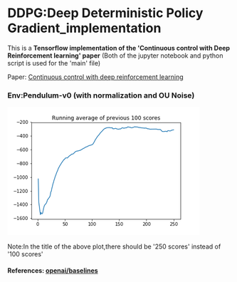 # DDPG:Deep Deterministic Policy Gradient_implementation

This is a **Tensorflow implementation of the 'Continuous control with Deep Reinforcement learning' paper** (Both of the jupyter notebook and python script is used for the 'main' file)

Paper: [Continuous control with deep reinforcement learning](https://arxiv.org/abs/1509.02971)

### Env:Pendulum-v0 (with normalization and OU Noise)
![alt text](https://github.com/RUFFY-369/DDPG_implementation/blob/master/plots/pendulum_norm_ou_noise.png?raw=true)

Note:In the title of the above plot,there should be '250 scores' instead of '100 scores'

#### References: [openai/baselines](https://github.com/openai/baselines/tree/master/baselines/ddpg)
